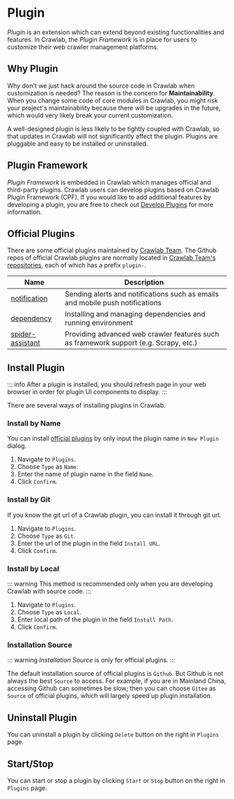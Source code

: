 # Plugin

*Plugin* is an extension which can extend beyond existing functionalities and features. In Crawlab, the *Plugin Framework* is in place for users to customize their web crawler management platforms.

## Why Plugin
Why don't we just hack around the source code in Crawlab when customization is needed? The reason is the concern for **Maintainability**. When you change some code of core modules in Crawlab, you might risk your project's maintainability because there will be upgrades in the future, which would very likely break your current customization. 

A well-designed plugin is less likely to be tightly coupled with Crawlab, so that updates in Crawlab will not significantly affect the plugin. Plugins are pluggable and easy to be installed or uninstalled.

## Plugin Framework

*Plugin Framework* is embedded in Crawlab which manages official and third-party plugins. Crawlab users can develop plugins based on Crawlab Plugin Framework (CPF). If you would like to add additional features by developing a plugin, you are free to check out [Develop Plugins](/develop/plugins/) for more information.

## Official Plugins

There are some official plugins maintained by [Crawlab Team](https://github.com/crawlab-team). The Github repos of official Crawlab plugins are normally located in [Crawlab Team's repositories](https://github.com/orgs/crawlab-team/repositories), each of which has a prefix `plugin-`.

Name | Description
---|---
[notification](https://github.com/crawlab-team/plugin-notification)|Sending alerts and notifications such as emails and mobile push notifications
[dependency](https://github.com/crawlab-team/plugin-dependency)|Installing and managing dependencies and running environment
[spider-assistant](https://github.com/crawlab-team/plugin-spider-assistant)|Providing advanced web crawler features such as framework support (e.g. Scrapy, etc.)

## Install Plugin

::: info
After a plugin is installed, you should refresh page in your web browser in order for plugin UI components to display.
:::

There are several ways of installing plugins in Crawlab.

### Install by Name

You can install [official plugins](#official-plugins) by only input the plugin name in `New Plugin` dialog.
1. Navigate to `Plugins`.
2. Choose `Type` as `Name`.
3. Enter the name of plugin name in the field `Name`.
4. Click `Confirm`.

### Install by Git

If you know the git url of a Crawlab plugin, you can install it through git url.
1. Navigate to `Plugins`.
2. Choose `Type` as `Git`.
3. Enter the url of the plugin in the field `Install URL`.
4. Click `Confirm`.

### Install by Local

::: warning
This method is recommended only when you are developing Crawlab with source code. 
:::
1. Navigate to `Plugins`.
2. Choose `Type` as `Local`.
3. Enter local path of the plugin in the field `Install Path`.
4. Click `Confirm`.

### Installation Source

::: warning
*Installation Source* is only for official plugins.
:::

The default installation source of official plugins is `Github`. But Github is not always the best `Source` to access. For example, if you are in Mainland China, accessing Github can sometimes be slow; then you can choose `Gitee` as `Source` of official plugins, which will largely speed up plugin installation.

## Uninstall Plugin

You can uninstall a plugin by clicking `Delete` button on the right in `Plugins` page.

## Start/Stop

You can start or stop a plugin by clicking `Start` or `Stop` button on the right in `Plugins` page.
